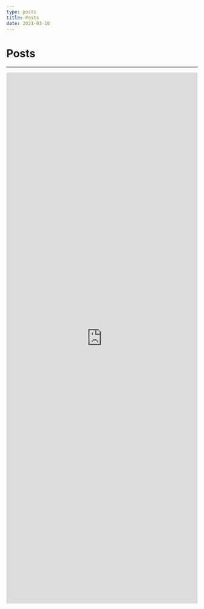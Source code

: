 ```yaml
---
type: posts
title: Posts
date: 2021-03-18
---
```


# Posts
---
<div>
<iframe src="https://www.linkedin.com/embed/feed/update/urn:li:share:6816560984849813504" height="1395" width="504" frameborder="0" allowfullscreen="" title="Embedded post"></iframe>
</div>